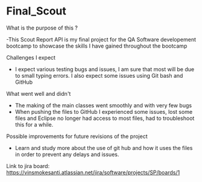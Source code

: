 # Final_Scout

What is the purpose of this ?

-This Scout Report API is my final project for the QA Software developement bootcamp to showcase the skills I have gained throughout the bootcamp


Challenges I expect

- I expect various testing bugs and issues, I am sure that most will be due to small typing errors. I also expect some issues using Git bash and GitHub

What went well and didn't 

- The making of the main classes went smoothly and with very few bugs
- When pushing the files to GitHub I experienced some issues, lost some files and Eclipse no longer had access to most files, had to troubleshoot this for a while.

Possible improvements for future revisions of the project

- Learn and study more about the use of git hub and how it uses the files in order to prevent any delays and issues. 











Link to jira board:
https://vinsmokesanti.atlassian.net/jira/software/projects/SP/boards/1

